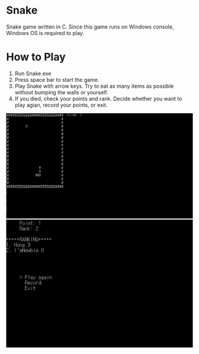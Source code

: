 # Snake
Snake game written in C. Since this game runs on Windows console, Windows OS is required to play.  

# How to Play
1. Run Snake.exe  
2. Press space bar to start the game.
3. Play Snake with arrow keys. Try to eat as many items as possible without bumping the walls or yourself.
4. If you died, check your points and rank. Decide whether you want to play agian,  record your points, or exit.

![image1](./images/capture.PNG)
![image2](./images/capture2.PNG)
